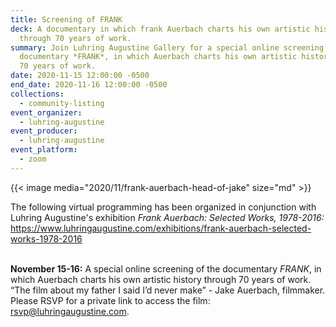 ```yaml
---
title: Screening of FRANK
deck: A documentary in which frank Auerbach charts his own artistic history
  through 70 years of work.
summary: Join Luhring Augustine Gallery for a special online screening of the
  documentary *FRANK*, in which Auerbach charts his own artistic history through
  70 years of work.
date: 2020-11-15 12:00:00 -0500
end_date: 2020-11-16 12:00:00 -0500
collections:
  - community-listing
event_organizer:
  - luhring-augustine
event_producer:
  - luhring-augustine
event_platform:
  - zoom
---
```

{{< image media="2020/11/frank-auerbach-head-of-jake" size="md" >}}

The following virtual programming has been organized in conjunction with Luhring Augustine's exhibition *Frank Auerbach: Selected Works, 1978-2016:* <https://www.luhringaugustine.com/exhibitions/frank-auerbach-selected-works-1978-2016>

\
**November 15-16:** A special online screening of the documentary *FRANK*, in which Auerbach charts his own artistic history through 70 years of work. “The film about my father I said I’d never make” - Jake Auerbach, filmmaker. Please RSVP for a private link to access the film: [rsvp@luhringaugustine.com](mailto:rsvp@luhringaugustine.com).